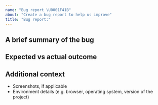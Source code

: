 ```yaml
---
name: "Bug report \U0001F41B"
about: "Create a bug report to help us improve"
title: "Bug report:"
---
```


## A brief summary of the bug

<!-- A precise and clear explanation of what the bug is. -->

## Expected vs actual outcome

<!-- A precise and clear description of the expected outcome and the actual outcome observed. -->

## Additional context

- Screenshots, if applicable
- Environment details (e.g. browser, operating system, version of the project)
